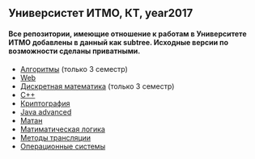 ## Универсистет ИТМО, КТ, year2017


#### Все репозитории, имеющие отношение к работам в Университете ИТМО добавлены в данный как subtree. Исходные версии по возможности сделаны приватными.

+ <a href="/algo">Алгоритмы</a> (только 3 семестр)
+ <a href="/web">Web</a>
+ <a href="/dm">Дискретная математика</a> (только 3 семестр)
+ <a href="/с++">С++</a>
+ <a href="/crypto">Криптография</a>
+ <a href="/java-advanced-2019">Java advanced</a>
+ <a href="/matan-tex">Матан</a>
+ <a href="/mathematical-logic">Матиматическая логика</a>
+ <a href="/mt">Методы трансляции</a>
+ <a href="/os">Операционные системы</a>

